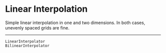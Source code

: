 # Linear Interpolation

Simple linear interpolation in one and two dimensions. In both cases, unevenly spaced grids are fine.

--------------------------------------------------------------------------------

```@docs
LinearInterpolator
BilinearInterpolator
```
